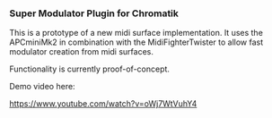 ### Super Modulator Plugin for Chromatik ###

This is a prototype of a new midi surface implementation.  It uses the APCminiMk2 in combination with the MidiFighterTwister to allow fast modulator creation from midi surfaces.

Functionality is currently proof-of-concept.

Demo video here:

https://www.youtube.com/watch?v=oWj7WtVuhY4
